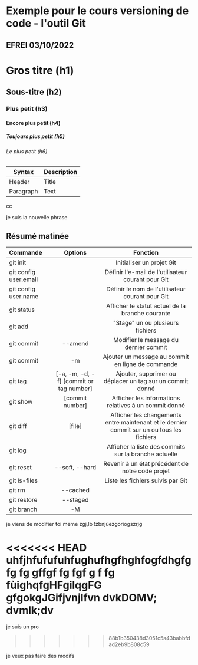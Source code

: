 # Exemple pour le cours versioning de code - l'outil Git
## EFREI 03/10/2022

# Gros titre (h1)
## Sous-titre (h2)
### Plus petit (h3)
#### Encore plus petit (h4)
##### Toujours plus petit (h5)
###### Le plus petit (h6)

| Syntax    | Description |
| --------- | ----------- |
| Header    | Title       |
| Paragraph | Text        |


cc

je suis la nouvelle phrase 

## Résumé matinée

| Commande | Options | Fonction |
| :------ | :-----: | :------: |
| git init | | Initialiser un projet Git |
| git config user.email | | Définir l'e-mail de l'utilisateur courant pour Git |
| git config user.name | | Définir le nom de l'utilisateur courant pour Git |
| git status | | Afficher le statut actuel de la branche courante |
| git add | | "Stage" un ou plusieurs fichiers |
| git commit | --amend | Modifier le message du dernier commit |
| git commit | -m | Ajouter un message au commit en ligne de commande |
| git tag | [-a, -m, -d, -f] [commit or tag number] | Ajouter, supprimer ou déplacer un tag sur un commit donné |
| git show | [commit number] | Afficher les informations relatives à un commit donné |
| git diff | [file] | Afficher les changements entre maintenant et le dernier commit sur un ou tous les fichiers |
| git log | | Afficher la liste des commits sur la branche actuelle |
| git reset | --soft, --hard | Revenir à un état précédent de notre code projet |
| git ls-files | | Liste les fichiers suivis par Git |
| git rm | --cached | | Retirer un ou plusieurs fichiers de l'historique de suivi de Git |
| git restore | --staged | | Unstage un ou plusieurs fichiers |
| git branch | -M | 

je viens de modifier
toi meme zgj,lb !zbnjùezgoriogszrjg

<<<<<<< HEAD
uhfjhfufufuhfughufhgfhghfogfdhgfgfg
fg
gffgf
fg
fgf
g
f
fg
fùighqfgHFgilqgFG
gfgokgJGifjvnjlfvn dvkDOMV; dvmlk;dv
=======
je suis un pro 
>>>>>>> 88b1b350438d3051c5a43babbfdad2eb9b808c59



je veux pas faire des modifs 
